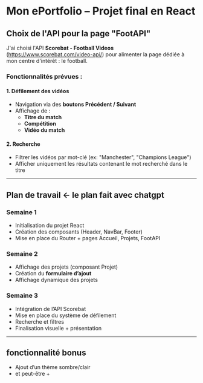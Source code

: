 # Mon ePortfolio – Projet final en React

##  Choix de l'API pour la page "FootAPI"

J'ai choisi l'API **Scorebat - Football Videos** (https://www.scorebat.com/video-api/) pour alimenter la page dédiée à mon centre d'intérêt : le football.

###  Fonctionnalités prévues :

#### 1. Défilement des vidéos
- Navigation via des **boutons Précédent / Suivant**
- Affichage de :
  - **Titre du match**
  - **Compétition**
  - **Vidéo du match**

#### 2. Recherche
- Filtrer les vidéos par mot-clé (ex: "Manchester", "Champions League")
- Afficher uniquement les résultats contenant le mot recherché dans le titre

---

##  Plan de travail <- le plan fait avec chatgpt

### Semaine 1
- Initialisation du projet React
- Création des composants (Header, NavBar, Footer)
- Mise en place du Router + pages Accueil, Projets, FootAPI

### Semaine 2
- Affichage des projets (composant Projet)
- Création du **formulaire d’ajout**
- Affichage dynamique des projets

### Semaine 3
- Intégration de l’API Scorebat
- Mise en place du système de défilement
- Recherche et filtres
- Finalisation visuelle + présentation

---

## fonctionnalité bonus 
- Ajout d’un thème sombre/clair
- et peut-être +